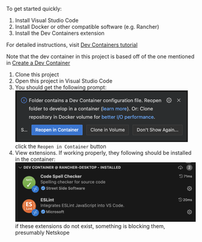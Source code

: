 To get started quickly:

1. Install Visual Studio Code
2. Install Docker or other compatible software (e.g. Rancher)
3. Install the Dev Containers extension

For detailed instructions, visit [Dev Containers tutorial](https://code.visualstudio.com/docs/devcontainers/tutorial)

Note that the dev container in this project is based off of the one mentioned in [Create a Dev Container](https://code.visualstudio.com/docs/devcontainers/create-dev-container)

1. Clone this project
2. Open this project in Visual Studio Code
3. You should get the following prompt:
![](./docs/reopen-in-container.png)
click the `Reopen in Container` button
4. View extensions. If working properly, they following should be installed in the container:
![](./docs/dev-container-extensions.png)
if these extensions do not exist, something is blocking them, presumably Netskope
